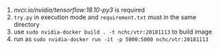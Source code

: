 1. *nvcr.io/nvidia/tensorflow:18.10-py3* is required
2. `try.py` in execution mode and `requirement.txt` must in the same directory
3. use `sudo nvidia-docker build . -t nchc/vtr:20181113` to build image
4. run as `sudo nvidia-docker run -it -p 5000:5000 nchc/vtr:20181113`

